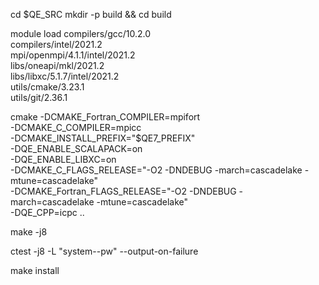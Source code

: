 cd $QE_SRC
mkdir -p build && cd build

module load compilers/gcc/10.2.0 \
            compilers/intel/2021.2 \
            mpi/openmpi/4.1.1/intel/2021.2 \
            libs/oneapi/mkl/2021.2 \
            libs/libxc/5.1.7/intel/2021.2 \
            utils/cmake/3.23.1 \
            utils/git/2.36.1

cmake -DCMAKE_Fortran_COMPILER=mpifort \
      -DCMAKE_C_COMPILER=mpicc \
      -DCMAKE_INSTALL_PREFIX="$QE7_PREFIX" \
      -DQE_ENABLE_SCALAPACK=on \
      -DQE_ENABLE_LIBXC=on \
      -DCMAKE_C_FLAGS_RELEASE="-O2 -DNDEBUG -march=cascadelake -mtune=cascadelake" \
      -DCMAKE_Fortran_FLAGS_RELEASE="-O2 -DNDEBUG -march=cascadelake -mtune=cascadelake" \
      -DQE_CPP=icpc ..

make -j8

ctest -j8 -L "system--pw" --output-on-failure

make install
